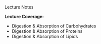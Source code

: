 Lecture Notes

**Lecture Coverage:**
- Digestion & Absorption of Carbohydrates
- Digestion & Absorption of Proteins
- Digestion & Absorption of Lipids